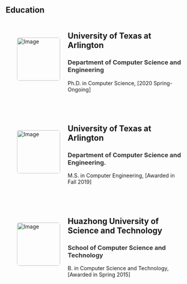 <h1 id="education"></h1>

<h2 style="margin: 60px 0px -15px;">
Education
</h2>

<style>
    .image-text-container {
        display: flex;
        align-items: center;
        justify-content: flex-start;
        margin: 20px;
        padding: 10px;
        border: 0px solid #ccc;
        border-radius: 5px;
        flex-grow: 1;
    }
    .image-text-container img {
        width: 115px;
        height: 115px;
        object-fit: cover;
        margin-right: 20px;
        border-radius: 5px;
    }
    .image-text-container .text {
        flex: 1;
    }
</style>

<div class="image-text-container">
    <img src="{{ site.phd_logo }}" alt="Image">
    <div class="text">
        <h2>University of Texas at Arlington</h2>
        <h3><span style="color: #333333;">
        Department of Computer Science and Engineering
        </span></h3>
        <p>
        Ph.D. in Computer Science,  [2020 Spring-Ongoing]
        </p>
    </div>
</div>
<div class="image-text-container">
    <img src="{{ site.master_logo }}" alt="Image">
    <div class="text">
        <h2>University of Texas at Arlington</h2>
        <h3><span style="color: #333333;">
        Department of Computer Science and Engineering.
        </span></h3>
        <p>
        M.S. in Computer Engineering,  [Awarded in Fall 2019]
        </p>
    </div>
</div>
<div class="image-text-container">
    <img src="{{ site.bachelor_logo }}" alt="Image">
    <div class="text">
        <h2>Huazhong University of Science and Technology</h2>
        <h3><span style="color: #333333;">
        School of Computer Science and Technology
        </span></h3>
        <p>
        B. in Computer Science and Technology,  [Awarded in Spring 2015]
        </p>
    </div>
</div>



